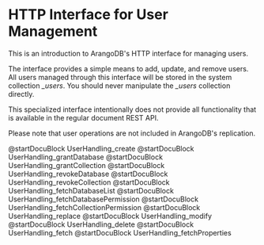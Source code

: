 HTTP Interface for User Management
==================================

This is an introduction to ArangoDB's HTTP interface for managing users.

The interface provides a simple means to add, update, and remove users.  All
users managed through this interface will be stored in the system collection
*_users*. You should never manipulate the *_users* collection directly.

This specialized interface intentionally does not provide all functionality that
is available in the regular document REST API.

Please note that user operations are not included in ArangoDB's replication.

@startDocuBlock UserHandling_create
@startDocuBlock UserHandling_grantDatabase
@startDocuBlock UserHandling_grantCollection
@startDocuBlock UserHandling_revokeDatabase
@startDocuBlock UserHandling_revokeCollection
@startDocuBlock UserHandling_fetchDatabaseList
@startDocuBlock UserHandling_fetchDatabasePermission
@startDocuBlock UserHandling_fetchCollectionPermission
@startDocuBlock UserHandling_replace
@startDocuBlock UserHandling_modify
@startDocuBlock UserHandling_delete
@startDocuBlock UserHandling_fetch
@startDocuBlock UserHandling_fetchProperties
